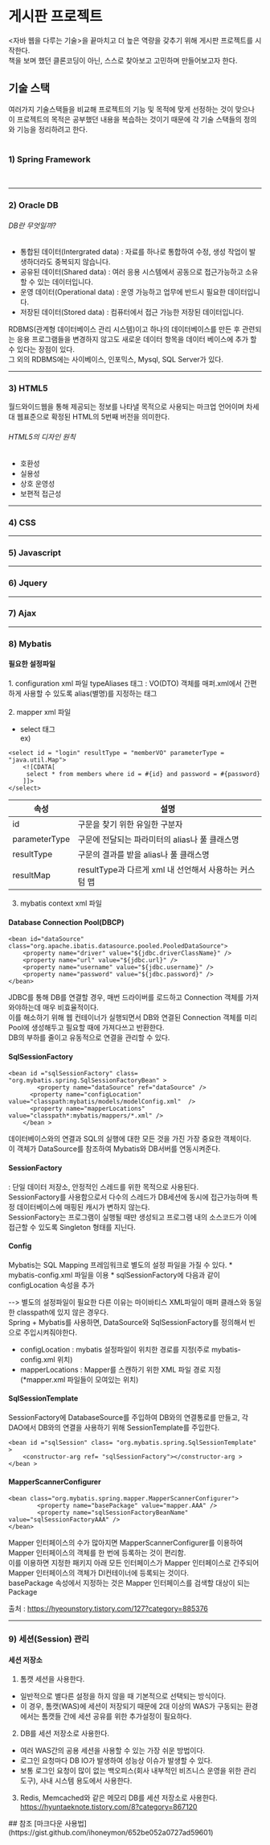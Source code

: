 # 게시판 프로젝트
<자바 웹을 다루는 기술>을 끝마치고 더 높은 역량을 갖추기 위해 게시판 프로젝트를 시작한다.<br>
책을 보며 했던 클론코딩이 아닌, 스스로 찾아보고 고민하며 만들어보고자 한다.

## 기술 스택
여러가지 기술스택들을 비교해 프로젝트의 기능 및 목적에 맞게 선정하는 것이 맞으나 이 프로젝트의 목적은
공부했던 내용을 복습하는 것이기 때문에 각 기술 스택들의 정의와 기능을 정리하려고 한다.<br>
<br>

<h3>1) Spring Framework</h3> <br>
<hr/>

<h3>2) Oracle DB</h3>

###### DB란 무엇일까? <br>
- 통합된 데이터(Intergrated data) : 자료를 하나로 통합하여 수정, 생성 작업이 발생하더라도 중복되지 않습니다.
- 공유된 데이터(Shared data) : 여러 응용 시스템에서 공동으로 접근가능하고 소유할 수 있는 데이터입니다.
- 운영 데이터(Operational data) : 운영 가능하고 업무에 반드시 필요한 데이터입니다.
- 저장된 데이터(Stored data) : 컴퓨터에서 접근 가능한 저장된 데이터입니다.

RDBMS(관계형 데이터베이스 관리 시스템)이고 하나의 데이터베이스를 만든 후 관련되는 응용 프로그램들을 변경하지 않고도
새로운 데이터 항목을 데이터 베이스에 추가 할 수 있다는 장점이 있다.<br>
그 외의 RDBMS에는 사이베이스, 인포믹스, Mysql, SQL Server가 있다.
<hr/>

<h3>3) HTML5</h3>
월드와이드웹을 통해 제공되는 정보를 나타낼 목적으로 사용되는 마크업 언어이며 차세대 웹표준으로 확정된 HTML의 5번째 버전을 의미한다.

###### HTML5의 디자인 원칙
 - 호환성
 - 실용성
 - 상호 운영성
 - 보편적 접근성
<hr/>

<h3>4) CSS</h3>

<hr/>
<h3>5) Javascript</h3>

<hr/>
<h3>6) Jquery</h3>

<hr/>

<h3>7) Ajax</h3>

<hr/>

<h3>8) Mybatis</h3>
<h4>필요한 설정파일</h4>
1. configuration xml 파일
typeAliases 태그 : VO(DTO) 객체를 매퍼.xml에서 간편하게 사용할 수 있도록 alias(별명)를 지정하는 태그
<br><br>
2. mapper xml 파일

* select 태그<br>
 ex)
 ```
 <select id = "login" resultType = "memberVO" parameterType = "java.util.Map">
     <![CDATA[
      select * from members where id = #{id} and password = #{password}
     ]]>
 </select>
 ```
 
 |속성|설명|
 |-------|----------------|
 |id|구문을 찾기 위한 유일한 구분자|
 |parameterType|구문에 전달되는 파라미터의 alias나 풀 클래스명|
 |resultType|구문의 결과를 받을 alias나 풀 클래스명|
 |resultMap|resultType과 다르게 xml 내 선언해서 사용하는 커스텀 맵|<br><br>
 
 
3. mybatis context xml 파일

<h4>Database Connection Pool(DBCP)</h4>

```
<bean id="dataSource" class="org.apache.ibatis.datasource.pooled.PooledDataSource">
	<property name="driver" value="${jdbc.driverClassName}" />
	<property name="url" value="${jdbc.url}" />
	<property name="username" value="${jdbc.username}" />
	<property name="password" value="${jdbc.password}" />
</bean>
```

 JDBC를 통해 DB를 연결할 경우, 매번 드라이버를 로드하고 Connection 객체를 가져와야하는데 매우 비효율적이다.<br>
 이를 해소하기 위해 웹 컨테이너가 실행되면서 DB와 연결된 Connection 객체를 미리 Pool에 생성해두고 필요할 때에 가져다쓰고 반환한다.<br>
 DB의 부하를 줄이고 유동적으로 연결을 관리할 수 있다.

 
<h4>SqlSessionFactory</h4>

```
<bean id ="sqlSessionFactory" class= "org.mybatis.spring.SqlSessionFactoryBean" >
	    <property name="dataSource" ref="dataSource" />
	  <property name="configLocation" value="classpath:mybatis/models/modelConfig.xml"  />
	  <property name="mapperLocations" value="classpath*:mybatis/mappers/*.xml" />
	</bean >
```
데이터베이스와의 연결과 SQL의 실행에 대한 모든 것을 가진 가장 중요한 객체이다.<br>
이 객체가 DataSource를 참조하여 Mybatis와 DB서버를 연동시켜준다.

<h4>SessionFactory</h4>
: 단일 데이터 저장소, 안정적인 스레드를 위한 목적으로 사용된다.<br>
SessionFactory를 사용함으로서 다수의 스레드가 DB세션에 동시에 접근가능하며 특정 데이터베이스에 매핑된 캐시가 변하지 않는다.<br>
SessionFactory는 프로그램이 실행될 때만 생성되고 프로그램 내의 소스코드가 이에 접근할 수 있도록 Singleton 형태를 지닌다.

<h4>Config</h4>
Mybatis는 SQL Mapping 프레임워크로 별도의 설정 파일을 가질 수 있다.
* mybatis-config.xml 파일을 이용
* sqlSessionFactory에 다음과 같이 configLocation 속성을 추가

--> 별도의 설정파일이 필요한 다른 이유는 마이바티스 XML파일이 매퍼 클래스와 동일한 classpath에 있지 않은 경우다.<br>
Spring + Mybatis를 사용하면, DataSource와 SqlSessionFactory를 정의해서 빈으로 주입시켜줘야한다.
* configLocation : mybatis 설정파일이 위치한 경로를 지정(주로 mybatis-config.xml 위치)
* mapperLocations : Mapper를 스캔하기 위한 XML 파일 경로 지정(*mapper.xml 파일들이 모여있는 위치)

<h4>SqlSessionTemplate</h4>
SessionFactory에 DatabaseSource를 주입하여 DB와의 연결통로를 만들고, 각 DAO에서 DB와의 연결을 사용하기 위해 SessionTemplate를 주입한다.

```
<bean id ="sqlSession" class= "org.mybatis.spring.SqlSessionTemplate" >
    <constructor-arg ref= "sqlSessionFactory"></constructor-arg >
</bean >
```

<h4>MapperScannerConfigurer</h4>

```
<bean class="org.mybatis.spring.mapper.MapperScannerConfigurer">
        <property name="basePackage" value="mapper.AAA" />
        <property name="sqlSessionFactoryBeanName" value="sqlSessionFactoryAAA" />
</bean>
```
Mapper 인터페이스의 수가 많아지면 MapperScannerConfigurer를 이용하여 Mapper 인터페이스의 객체를 한 번에 등록하는 것이 편리함.<br>
이를 이용하면 지정한 패키지 아래 모든 인터페이스가 Mapper 인터페이스로 간주되어 Mapper 인터페이스의 객체가 DI컨테이너에 등록되는 것이다.<br>
basePackage 속성에서 지정하는 것은 Mapper 인터페이스를 검색할 대상이 되는 Package


출처 : https://hyeounstory.tistory.com/127?category=885376

<hr/>

<h3>9) 세션(Session) 관리</h3>

<h4>세션 저장소</h4>

1. 톰캣 세션을 사용한다.
- 일반적으로 별다른 설정을 하지 않을 때 기본적으로 선택되는 방식이다.
- 이 경우, 톰캣(WAS)에 세션이 저장되기 때문에 2대 이상의 WAS가 구동되는 환경에서는 톰캣들 간에 세션 공유를 위한 추가설정이 필요하다.<br>

2. DB를 세션 저장소로 사용한다.
- 여러 WAS간의 공용 세션을 사용할 수 있는 가장 쉬운 방법이다.
- 로그인 요청마다 DB IO가 발생하여 성능상 이슈가 발생할 수 있다.
- 보통 로그인 요청이 많이 없는 백오피스(회사 내부적인 비즈니스 운영을 위한 관리도구), 사내 시스템 용도에서 사용한다.<br>

3. Redis, Memcached와 같은 메모리 DB를 세션 저장소로 사용한다.
https://hyuntaeknote.tistory.com/8?category=867120


</hr>
## 참조
[마크다운 사용법](https://gist.github.com/ihoneymon/652be052a0727ad59601)
